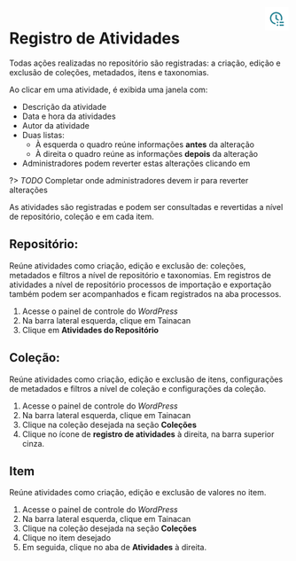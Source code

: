 <div style="float: right; margin-left: 1rem;">
	<img 
		alt="Ícone de Atividades" 
		src="_assets/images/icon_logs.png"
		width="42"
		height="42">
</div>

# Registro de Atividades

Todas ações realizadas no repositório são registradas: a criação, edição e exclusão de coleções, metadados, itens e taxonomias.

Ao clicar em uma atividade, é exibida uma janela com:

* Descrição da atividade
* Data e hora da atividades
* Autor da atividade
* Duas listas:
  * À esquerda o quadro reúne informações **antes** da alteração
  * À direita o quadro reúne as informações **depois** da alteração
* Administradores podem reverter estas alterações clicando em 

?> _TODO_ Completar onde administradores devem ir para reverter alterações

As atividades são registradas e podem ser consultadas e revertidas a nível de repositório, coleção e em cada item.

## Repositório:

Reúne atividades como criação, edição e exclusão de: coleções, metadados e filtros a nível de repositório e taxonomias. Em registros de atividades a nível de repositório processos de importação e exportação também podem ser acompanhados e ficam registrados na aba processos.

1. Acesse o painel de controle do *WordPress*
2. Na barra lateral esquerda, clique em Tainacan
3. Clique em **Atividades do Repositório**

## Coleção:

Reúne atividades como criação, edição e exclusão de itens, configurações de metadados e filtros a nível de coleção e configurações da coleção.

1. Acesse o painel de controle do *WordPress*
2. Na barra lateral esquerda, clique em Tainacan
3. Clique na coleção desejada na seção **Coleções**
4. Clique no ícone de **registro de atividades** à direita, na barra superior cinza.

## Item

Reúne atividades como criação, edição e exclusão de valores no item.

1. Acesse o painel de controle do *WordPress*
2. Na barra lateral esquerda, clique em Tainacan
3. Clique na coleção desejada na seção **Coleções**
4. Clique no item desejado
5. Em seguida, clique no aba de **Atividades** à direita.